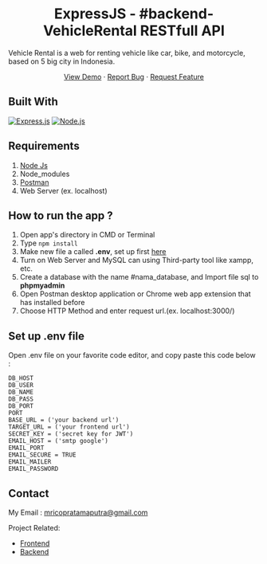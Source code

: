 <h1 align="center">ExpressJS - #backend-VehicleRental RESTfull API</h1>

Vehicle Rental is a web for renting vehicle like car, bike, and motorcycle, based on 5 big city in Indonesia.

<p align="center">
    <a href="https://vehicle-rental-rico.vercel.app/">View Demo</a>
    ·
    <a href="https://github.com/MochamadRicoPratamaPutra/Vehicle-Rental-Backend/issues">Report Bug</a>
    ·
    <a href="https://github.com/MochamadRicoPratamaPutra/Vehicle-Rental-Backend/pulls">Request Feature</a>
  </p>

## Built With

[![Express.js](https://img.shields.io/badge/Express.js-4.x-orange.svg?style=rounded-square)](https://expressjs.com/en/starter/installing.html)
[![Node.js](https://img.shields.io/badge/Node.js-v.12.13-green.svg?style=rounded-square)](https://nodejs.org/)

## Requirements

1. <a href="https://nodejs.org/en/download/">Node Js</a>
2. Node_modules
3. <a href="https://www.getpostman.com/">Postman</a>
4. Web Server (ex. localhost)

## How to run the app ?

1. Open app's directory in CMD or Terminal
2. Type `npm install`
3. Make new file a called **.env**, set up first [here](#set-up-env-file)
4. Turn on Web Server and MySQL can using Third-party tool like xampp, etc.
5. Create a database with the name #nama_database, and Import file sql to **phpmyadmin**
6. Open Postman desktop application or Chrome web app extension that has installed before
7. Choose HTTP Method and enter request url.(ex. localhost:3000/)

## Set up .env file

Open .env file on your favorite code editor, and copy paste this code below :

    DB_HOST
    DB_USER
    DB_NAME
    DB_PASS
    DB_PORT
    PORT
    BASE_URL = ('your backend url')
    TARGET_URL = ('your frontend url')
    SECRET_KEY = ('secret key for JWT')
    EMAIL_HOST = ('smtp google')
    EMAIL_PORT
    EMAIL_SECURE = TRUE
    EMAIL_MAILER
    EMAIL_PASSWORD

## Contact

My Email : mricopratamaputra@gmail.com

Project Related:
- [Frontend](https://github.com/MochamadRicoPratamaPutra/Vehicle-Rental-Frontend)
- [Backend](https://github.com/MochamadRicoPratamaPutra/Vehicle-Rental-Backend)
